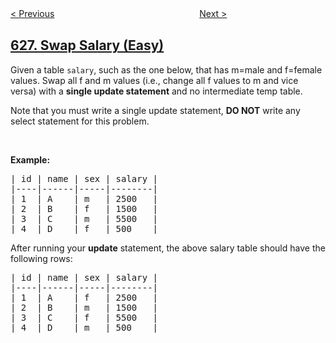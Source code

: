 <!--|This file generated by command(leetcode description); DO NOT EDIT.    |-->
<!--+----------------------------------------------------------------------+-->
<!--|@author    openset <openset.wang@gmail.com>                           |-->
<!--|@link      https://github.com/openset                                 |-->
<!--|@home      https://github.com/openset/leetcode                        |-->
<!--+----------------------------------------------------------------------+-->

[< Previous](../exchange-seats "Exchange Seats")
　　　　　　　　　　　　　　　　
[Next >](../maximum-product-of-three-numbers "Maximum Product of Three Numbers")

## [627. Swap Salary (Easy)](https://leetcode.com/problems/swap-salary "变更性别")

<p>Given a table <code>salary</code>, such as the one below, that has m=male and f=female values. Swap all f and m values (i.e., change all f values to m and vice versa) with a <strong>single update statement</strong> and no intermediate temp table.</p>

<p>Note that you must write a single update statement, <strong>DO NOT</strong> write any select statement for this problem.</p>

<p>&nbsp;</p>

<p><strong>Example:</strong></p>

<pre>
| id | name | sex | salary |
|----|------|-----|--------|
| 1  | A    | m   | 2500   |
| 2  | B    | f   | 1500   |
| 3  | C    | m   | 5500   |
| 4  | D    | f   | 500    |
</pre>
After running your <strong>update</strong> statement, the above salary table should have the following rows:

<pre>
| id | name | sex | salary |
|----|------|-----|--------|
| 1  | A    | f   | 2500   |
| 2  | B    | m   | 1500   |
| 3  | C    | f   | 5500   |
| 4  | D    | m   | 500    |
</pre>
